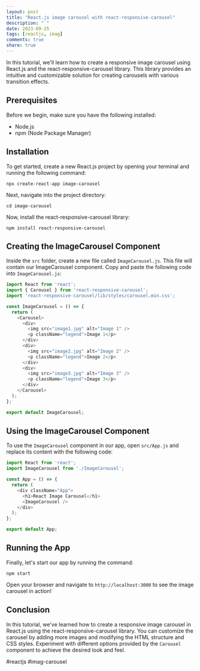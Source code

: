 ```yaml
---
layout: post
title: "React.js image carousel with react-responsive-carousel"
description: " "
date: 2023-09-25
tags: [reactjs, imag]
comments: true
share: true
---
```


In this tutorial, we'll learn how to create a responsive image carousel using React.js and the react-responsive-carousel library. This library provides an intuitive and customizable solution for creating carousels with various transition effects.

## Prerequisites

Before we begin, make sure you have the following installed:

- Node.js
- npm (Node Package Manager)

## Installation

To get started, create a new React.js project by opening your terminal and running the following command:

```
npx create-react-app image-carousel
```

Next, navigate into the project directory:

```
cd image-carousel
```

Now, install the react-responsive-carousel library:

```
npm install react-responsive-carousel
```

## Creating the ImageCarousel Component

Inside the `src` folder, create a new file called `ImageCarousel.js`. This file will contain our ImageCarousel component. Copy and paste the following code into `ImageCarousel.js`:

```javascript
import React from 'react';
import { Carousel } from 'react-responsive-carousel';
import 'react-responsive-carousel/lib/styles/carousel.min.css';

const ImageCarousel = () => {
  return (
    <Carousel>
      <div>
        <img src="image1.jpg" alt="Image 1" />
        <p className="legend">Image 1</p>
      </div>
      <div>
        <img src="image2.jpg" alt="Image 2" />
        <p className="legend">Image 2</p>
      </div>
      <div>
        <img src="image3.jpg" alt="Image 3" />
        <p className="legend">Image 3</p>
      </div>
    </Carousel>
  );
};

export default ImageCarousel;
```

## Using the ImageCarousel Component

To use the `ImageCarousel` component in our app, open `src/App.js` and replace its content with the following code:

```javascript
import React from 'react';
import ImageCarousel from './ImageCarousel';

const App = () => {
  return (
    <div className="App">
      <h1>React Image Carousel</h1>
      <ImageCarousel />
    </div>
  );
};

export default App;
```

## Running the App

Finally, let's start our app by running the command:

```
npm start
```

Open your browser and navigate to `http://localhost:3000` to see the image carousel in action!

## Conclusion

In this tutorial, we've learned how to create a responsive image carousel in React.js using the react-responsive-carousel library. You can customize the carousel by adding more images and modifying the HTML structure and CSS styles. Experiment with different options provided by the `Carousel` component to achieve the desired look and feel.

#reactjs #imag-carousel